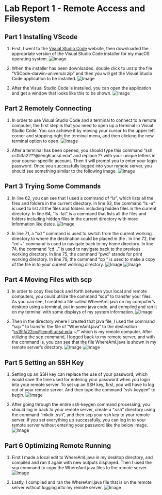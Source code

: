 # Lab Report 1 - Remote Access and Filesystem

## Part 1 Installing VScode
1. First, I went to the [Visual Studio Code](https://code.visualstudio.com) website, then downloaded the appropriate version of the Visual Studio Code installer for my macOS operating system.
![Image](lab%20report%201%201.1.png)

2. When the installer has been downloaded, double click to unzip the file “VSCode-darwin-universal.zip” and then you will get the Visual Studio Code application to be installed.
![Image](lab%20report%201%201.2.png)

3. After the Visual Studio Code is installed, you can open the application and get a window that looks like this to be shown.
![Image](lab%20report%201%201.3.png)

## Part 2 Remotely Connecting
1. In order to use Visual Studio Code and a terminal to connect to a remote computer, the first step is that you need to open up a terminal in Visual Studio Code. You can achieve it by moving your cursor to the upper left corner and stopping right the terminal menu, and then clicking the new terminal option to open.
![Image](lab%20report%201%202.1.png)

2. After a terminal has been opened, you should type this command “ssh cs15lfa22??@ieng6.ucsd.edu” and replace ?? with your unique letters in your course-specific account. Then it will prompt you to enter your login password. Once you successfully logged into your remote server, you should see something similar to the following image.
![Image](lab%20report%201%202.2.png)

## Part 3 Trying Some Commands
1. In line 62, you can see that I used a command of “ls”, which lists all the files and folders in the current directory. In line 63, the command “ls -a” is used to list all the files and folders including hidden files in the current directory. In line 64, “ls -lat” is a command that lists all the files and folders including hidden files in the current directory with more information like dates.
![Image](lab%20report%201%203.1.png)

2. In line 71, a “cd <path>” command is used to switch from the current working directory to where the destination could be placed in the <path>. In line 72, the “cd ~” command is used to navigate back to my home directory. In line 74, the command “cd ..” is used to navigate back to the previous working directory. In line 75, the command “pwd” stands for print working directory. In line 76, the command “cp <path>” is used to make a copy of the file in <path> to your current working directory.
![Image](lab_report_1_3.2.png)
![Image](lab%20report%201%203.2.png)

## Part 4 Moving Files with scp
1. In order to copy files back and forth between your local and remote computers, you could utilize the command “scp” to transfer your files. As you can see, I created a file called WhereAmI.java on my computer’s desktop using a terminal, put in some java code, and compiled and ran it on my terminal with some displays of my system information.
![Image](lab%20report%201%204.1.png)

2. Then in the directory where I created that java file, I used the command “scp <file> <destination>” to transfer the file of “WhereAmI.java” to the destination “cs15lfa22cv@ieng6.ucsd.edu:~/” which is my remote computer. After utilizing the scp command, I logged back to my remote server, and with the command ls, you can see that the file WhereAmI.java is shown in my remote server’s directory.
![Image](lab_report_1_4.2.png)
![Image](lab%20report%201%204.2.png)

## Part 5 Setting an SSH Key
1. Setting up an SSH key can replace the use of your password, which would save the time used for entering your password when you login into your remote server. To set up an SSH key, first, you will have to log out of your remote server. And then type the command “ssh-keygen” to begin.
![Image](lab%20report%201%205.1.png)

2. After going through the entire ssh-keygen command processing, you should log in back to your remote server, create a “.ssh” directory using the command “mkdir .ssh”, and then scp your ssh key to your remote server. If you set everything up successfully, you can log in to your remote server without entering your password like the below image.
![Image](lab%20report%201%205.2.png)

## Part 6 Optimizing Remote Running
1. First I made a local edit to WhereAmI.java in my desktop directory, and compiled and ran it again with new outputs displayed. Then I used the scp command to copy the WhereAmI.java files to the remote server.
![Image](lab%20report%201%206.1.png)

2. Lastly, I compiled and ran the WhereAmI.java file that is on the remote server without logging into my remote server.
![Image](lab%20report%201%206.2.png)